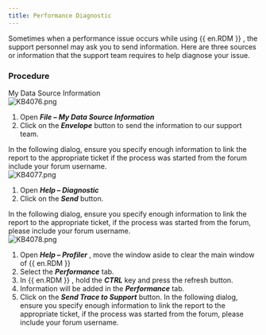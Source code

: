 ```yaml
---
title: Performance Diagnostic
---
```

Sometimes when a performance issue occurs while using {{ en.RDM }} , the support personnel may ask you to send information. Here are three sources or information that the support team requires to help diagnose your issue.
### Procedure
My Data Source Information  
![KB4076.png](/img/en/kb/KB4076.png)  
1. Open ***File – My Data Source Information***
1. Click on the ***Envelope*** button to send the information to our support team.  

In the following dialog, ensure you specify enough information to link the report to the appropriate ticket if the process was started from the forum include your forum username.  
![KB4077.png](/img/en/kb/KB4077.png)  
1. Open ***Help – Diagnostic***
1. Click on the ***Send*** button.  

In the following dialog, ensure you specify enough information to link the report to the appropriate ticket, if the process was started from the forum, please include your forum username.  
![KB4078.png](/img/en/kb/KB4078.png)  
1. Open ***Help – Profiler*** , move the window aside to clear the main window of {{ en.RDM }}
1. Select the ***Performance*** tab.
1. In {{ en.RDM }} , hold the ***CTRL*** key and press the refresh button.
1. Information will be added in the ***Performance*** tab.
1. Click on the ***Send Trace to Support*** button. In the following dialog, ensure you specify enough information to link the report to the appropriate ticket, if the process was started from the forum, please include your forum username.

